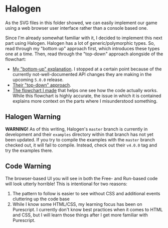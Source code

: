 # Halogen

As the SVG files in this folder showed, we can easily implement our game using a web browser user interface rather than a console based one.

Since I'm already somewhat familiar with it, I decided to implement this next part using Halogen. Halogen has a lot of generic/polymorphic types. So, read through my "bottom up" approach first, which introduces these types one at a time. Then, read through the "top-down" approach alongside of the flowchart:
- [My "bottom-up" explanation](https://github.com/slamdata/purescript-halogen/tree/1e13c931f242f0ea72a92ed1b560110833ab2f1c/docs/v2). I stopped at a certain point because of the currently not-well-documented API changes they are making in the upcoming `5.0.0` release.
- [Their "top-down" approach](https://github.com/slamdata/purescript-halogen/tree/v4.0.0/docs).
- [The flowchart I made](https://github.com/slamdata/purescript-halogen/issues/528#issuecomment-400071113) that helps one see how the code actually works. While this flowchart is highly accurate, the issue in which it is contained explains more context on the parts where I misunderstood something.

## Halogen Warning

**WARNING!** As of this writing, Halogen's `master` branch is currently in development and their `examples` directory within that branch has not yet been updated. If you try to compile the examples with the `master` branch checked out, it will fail to compile. Instead, check out their `v4.0.0` tag and try the examples there.

## Code Warning

The browser-based UI you will see in both the Free- and Run-based code will look utterly horrible! This is intentional for two reasons:
1. The pattern to follow is easier to see without CSS and additional events cluttering up the code base
2. While I know some HTML/CSS, my learning focus has been on Purescript. I currently don't know best practices when it comes to HTML and CSS, but I will learn those things after I get more familiar with Purescript.
